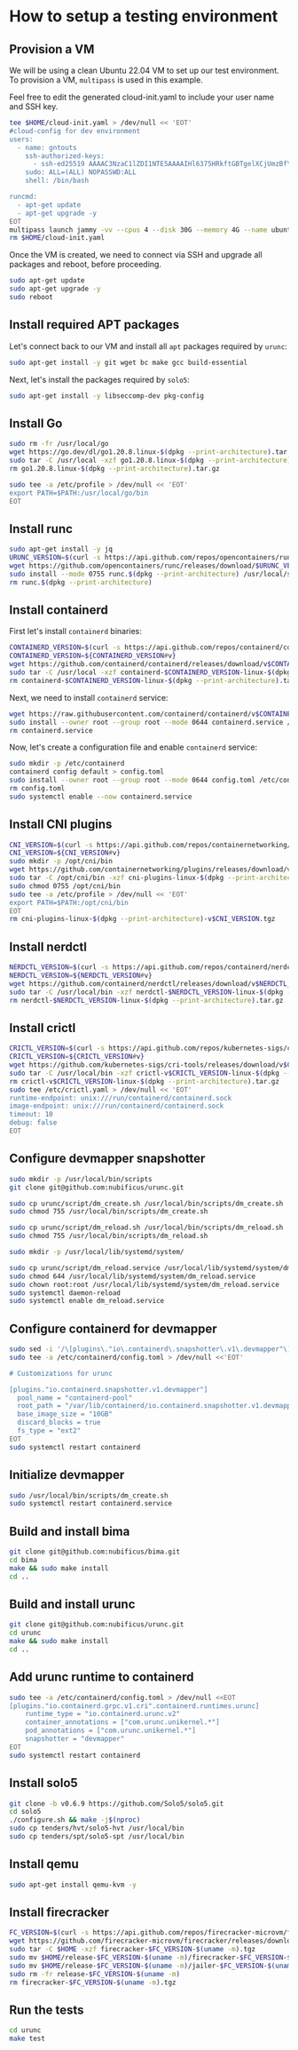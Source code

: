 # How to setup a testing environment

## Provision a VM

We will be using a clean Ubuntu 22.04 VM to set up our test environment. To provision a VM, `multipass` is used in this example.

Feel free to edit the generated cloud-init.yaml to include your user name and SSH key.

```bash
tee $HOME/cloud-init.yaml > /dev/null << 'EOT'
#cloud-config for dev environment
users:
  - name: gntouts
    ssh-authorized-keys:
      - ssh-ed25519 AAAAC3NzaC1lZDI1NTE5AAAAIHl6375HRkftGBTgelXCjUmzBfYU1KFOSMJgPdGiARgB ece8441@upnet.gr
    sudo: ALL=(ALL) NOPASSWD:ALL
    shell: /bin/bash

runcmd:
  - apt-get update
  - apt-get upgrade -y
EOT
multipass launch jammy -vv --cpus 4 --disk 30G --memory 4G --name ubuntuvm2 --cloud-init $HOME/cloud-init.yaml
rm $HOME/cloud-init.yaml
```

Once the VM is created, we need to connect via SSH and upgrade all packages and reboot, before proceeding.

```bash
sudo apt-get update
sudo apt-get upgrade -y
sudo reboot
```

## Install required APT packages

Let's connect back to our VM and install all `apt` packages required by `urunc`:

```bash
sudo apt-get install -y git wget bc make gcc build-essential
```

Next, let's install the packages required by `solo5`:

```bash
sudo apt-get install -y libseccomp-dev pkg-config
```

## Install Go

```bash
sudo rm -fr /usr/local/go
wget https://go.dev/dl/go1.20.8.linux-$(dpkg --print-architecture).tar.gz
sudo tar -C /usr/local -xzf go1.20.8.linux-$(dpkg --print-architecture).tar.gz
rm go1.20.8.linux-$(dpkg --print-architecture).tar.gz

sudo tee -a /etc/profile > /dev/null << 'EOT'
export PATH=$PATH:/usr/local/go/bin
EOT
```

## Install runc

```bash
sudo apt-get install -y jq
URUNC_VERSION=$(curl -s https://api.github.com/repos/opencontainers/runc/releases/latest | jq -r '.tag_name')
wget https://github.com/opencontainers/runc/releases/download/$URUNC_VERSION/runc.$(dpkg --print-architecture)
sudo install --mode 0755 runc.$(dpkg --print-architecture) /usr/local/sbin/runc
rm runc.$(dpkg --print-architecture)
```

## Install containerd

First let's install `containerd` binaries:

```bash
CONTAINERD_VERSION=$(curl -s https://api.github.com/repos/containerd/containerd/releases/latest | jq -r '.tag_name')
CONTAINERD_VERSION=${CONTAINERD_VERSION#v}
wget https://github.com/containerd/containerd/releases/download/v$CONTAINERD_VERSION/containerd-$CONTAINERD_VERSION-linux-$(dpkg --print-architecture).tar.gz
sudo tar -C /usr/local -xzf containerd-$CONTAINERD_VERSION-linux-$(dpkg --print-architecture).tar.gz
rm containerd-$CONTAINERD_VERSION-linux-$(dpkg --print-architecture).tar.gz
```

Next, we need to install `containerd` service:

```bash
wget https://raw.githubusercontent.com/containerd/containerd/v$CONTAINERD_VERSION/containerd.service
sudo install --owner root --group root --mode 0644 containerd.service /etc/systemd/system/containerd.service
rm containerd.service
```

Now, let's create a configuration file and enable `containerd` service:

```bash
sudo mkdir -p /etc/containerd
containerd config default > config.toml
sudo install --owner root --group root --mode 0644 config.toml /etc/containerd/config.toml
rm config.toml
sudo systemctl enable --now containerd.service
```

## Install CNI plugins

```bash
CNI_VERSION=$(curl -s https://api.github.com/repos/containernetworking/plugins/releases/latest | jq -r '.tag_name')
CNI_VERSION=${CNI_VERSION#v}
sudo mkdir -p /opt/cni/bin
wget https://github.com/containernetworking/plugins/releases/download/v$CNI_VERSION/cni-plugins-linux-$(dpkg --print-architecture)-v$CNI_VERSION.tgz
sudo tar -C /opt/cni/bin -xzf cni-plugins-linux-$(dpkg --print-architecture)-v$CNI_VERSION.tgz
sudo chmod 0755 /opt/cni/bin
sudo tee -a /etc/profile > /dev/null << 'EOT'
export PATH=$PATH:/opt/cni/bin
EOT
rm cni-plugins-linux-$(dpkg --print-architecture)-v$CNI_VERSION.tgz
```

## Install nerdctl

```bash
NERDCTL_VERSION=$(curl -s https://api.github.com/repos/containerd/nerdctl/releases/latest | jq -r '.tag_name')
NERDCTL_VERSION=${NERDCTL_VERSION#v}
wget https://github.com/containerd/nerdctl/releases/download/v$NERDCTL_VERSION/nerdctl-$NERDCTL_VERSION-linux-$(dpkg --print-architecture).tar.gz
sudo tar -C /usr/local/bin -xzf nerdctl-$NERDCTL_VERSION-linux-$(dpkg --print-architecture).tar.gz
rm nerdctl-$NERDCTL_VERSION-linux-$(dpkg --print-architecture).tar.gz
```

## Install crictl

```bash
CRICTL_VERSION=$(curl -s https://api.github.com/repos/kubernetes-sigs/cri-tools/releases/latest | jq -r '.tag_name')
CRICTL_VERSION=${CRICTL_VERSION#v}
wget https://github.com/kubernetes-sigs/cri-tools/releases/download/v$CRICTL_VERSION/crictl-v$CRICTL_VERSION-linux-$(dpkg --print-architecture).tar.gz
sudo tar -C /usr/local/bin -xzf crictl-v$CRICTL_VERSION-linux-$(dpkg --print-architecture).tar.gz
rm crictl-v$CRICTL_VERSION-linux-$(dpkg --print-architecture).tar.gz
sudo tee /etc/crictl.yaml > /dev/null << 'EOT'
runtime-endpoint: unix:///run/containerd/containerd.sock
image-endpoint: unix:///run/containerd/containerd.sock
timeout: 10
debug: false
EOT
```

## Configure devmapper snapshotter

```bash
sudo mkdir -p /usr/local/bin/scripts
git clone git@github.com:nubificus/urunc.git

sudo cp urunc/script/dm_create.sh /usr/local/bin/scripts/dm_create.sh
sudo chmod 755 /usr/local/bin/scripts/dm_create.sh

sudo cp urunc/script/dm_reload.sh /usr/local/bin/scripts/dm_reload.sh
sudo chmod 755 /usr/local/bin/scripts/dm_reload.sh

sudo mkdir -p /usr/local/lib/systemd/system/

sudo cp urunc/script/dm_reload.service /usr/local/lib/systemd/system/dm_reload.service
sudo chmod 644 /usr/local/lib/systemd/system/dm_reload.service
sudo chown root:root /usr/local/lib/systemd/system/dm_reload.service
sudo systemctl daemon-reload
sudo systemctl enable dm_reload.service
```

## Configure containerd for devmapper

```bash
sudo sed -i '/\[plugins\."io\.containerd\.snapshotter\.v1\.devmapper"\]/,/^$/d' /etc/containerd/config.toml
sudo tee -a /etc/containerd/config.toml > /dev/null <<'EOT'

# Customizations for urunc

[plugins."io.containerd.snapshotter.v1.devmapper"]
  pool_name = "containerd-pool"
  root_path = "/var/lib/containerd/io.containerd.snapshotter.v1.devmapper"
  base_image_size = "10GB"
  discard_blocks = true
  fs_type = "ext2"
EOT
sudo systemctl restart containerd
```

## Initialize devmapper

```bash
sudo /usr/local/bin/scripts/dm_create.sh
sudo systemctl restart containerd.service
```

## Build and install bima

```bash
git clone git@github.com:nubificus/bima.git
cd bima
make && sudo make install
cd ..
```

## Build and install urunc

```bash
git clone git@github.com:nubificus/urunc.git
cd urunc
make && sudo make install
cd ..
```

## Add urunc runtime to containerd

```bash
sudo tee -a /etc/containerd/config.toml > /dev/null <<EOT
[plugins."io.containerd.grpc.v1.cri".containerd.runtimes.urunc]
    runtime_type = "io.containerd.urunc.v2"
    container_annotations = ["com.urunc.unikernel.*"]
    pod_annotations = ["com.urunc.unikernel.*"]
    snapshotter = "devmapper"
EOT
sudo systemctl restart containerd
```

## Install solo5

```bash
git clone -b v0.6.9 https://github.com/Solo5/solo5.git
cd solo5
./configure.sh && make -j$(nproc)
sudo cp tenders/hvt/solo5-hvt /usr/local/bin
sudo cp tenders/spt/solo5-spt /usr/local/bin
```

## Install qemu

```bash
sudo apt-get install qemu-kvm -y
```

## Install firecracker

```bash
FC_VERSION=$(curl -s https://api.github.com/repos/firecracker-microvm/firecracker/releases/latest | jq -r '.tag_name')
wget https://github.com/firecracker-microvm/firecracker/releases/download/$FC_VERSION/firecracker-$FC_VERSION-$(uname -m).tgz
sudo tar -C $HOME -xzf firecracker-$FC_VERSION-$(uname -m).tgz
sudo mv $HOME/release-$FC_VERSION-$(uname -m)/firecracker-$FC_VERSION-$(uname -m) /usr/local/bin/firecracker
sudo mv $HOME/release-$FC_VERSION-$(uname -m)/jailer-$FC_VERSION-$(uname -m) /usr/local/bin/jailer
sudo rm -fr release-$FC_VERSION-$(uname -m)
rm firecracker-$FC_VERSION-$(uname -m).tgz
```

## Run the tests

```bash
cd urunc
make test
```
